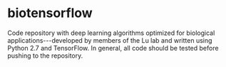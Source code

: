 # biotensorflow

Code repository with deep learning algorithms optimized for biological applications---developed by members of the Lu lab and written using Python 2.7 and TensorFlow. In general, all code should be tested before pushing to the repository.
